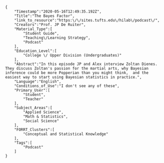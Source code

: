 
    {
        "Timestamp":"2020-05-16T12:49:35.192Z",
        "Title":"The Bayes Factor",
        "link_to_resource":"https:\/\/sites.tufts.edu\/hilab\/podcast\/",
        "Creators":"Prof. JP De Ruiter",
        "Material_Type":[
            "Student Guide",
            "Teaching\/Learning Strategy",
            "Podcast"
        ],
        "Education_Level":[
            "College \/ Upper Division (Undergraduates)"
        ],
        "Abstract":"In this episode JP and Alex interview Zoltan Dienes. They discuss Zoltan's passion for the martial arts, why Bayesian inference could be more Popperian than you might think,  and the easiest way to start using Bayesian statistics in practice.",
        "Language":"English",
        "Conditions_of_Use":"I don't see any of these",
        "Primary_User":[
            "Student",
            "Teacher"
        ],
        "Subject_Areas":[
            "Applied Science",
            "Math & Statistics",
            "Social Science"
        ],
        "FORRT_Clusters":[
            "Conceptual and Statistical Knowledge"
        ],
        "Tags":[
            "Podcast"
        ]
    }
